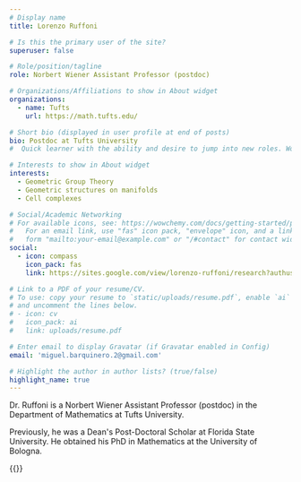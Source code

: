```yaml
---
# Display name
title: Lorenzo Ruffoni

# Is this the primary user of the site?
superuser: false

# Role/position/tagline
role: Norbert Wiener Assistant Professor (postdoc)

# Organizations/Affiliations to show in About widget
organizations:
  - name: Tufts
    url: https://math.tufts.edu/

# Short bio (displayed in user profile at end of posts)
bio: Postdoc at Tufts University
#  Quick learner with the ability and desire to jump into new roles. Worked extensively with AUTOSAR and automotive development standards. Experienced in optimizing for automotive microcontrollers. Current mathematics Masters student, looking to apply math background in new and interesting ways. Highly efficient in agile development environments.

# Interests to show in About widget
interests:
  - Geometric Group Theory
  - Geometric structures on manifolds
  - Cell complexes

# Social/Academic Networking
# For available icons, see: https://wowchemy.com/docs/getting-started/page-builder/#icons
#   For an email link, use "fas" icon pack, "envelope" icon, and a link in the
#   form "mailto:your-email@example.com" or "/#contact" for contact widget.
social:
  - icon: compass
    icon_pack: fas
    link: https://sites.google.com/view/lorenzo-ruffoni/research?authuser=0

# Link to a PDF of your resume/CV.
# To use: copy your resume to `static/uploads/resume.pdf`, enable `ai` icons in `params.toml`,
# and uncomment the lines below.
# - icon: cv
#   icon_pack: ai
#   link: uploads/resume.pdf

# Enter email to display Gravatar (if Gravatar enabled in Config)
email: 'miguel.barquinero.2@gmail.com'

# Highlight the author in author lists? (true/false)
highlight_name: true
---
```


Dr. Ruffoni is a Norbert Wiener Assistant Professor (postdoc) in the Department of Mathematics at Tufts University.

Previously, he was a Dean's Post-Doctoral Scholar at Florida State University. He obtained his PhD in Mathematics at the University of Bologna.

{{<cuscss>}}
